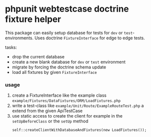 # phpunit webtestcase doctrine fixture helper

This package can easily setup database for tests for `dev` or `test`-environments. 
Uses doctrine `FixtureInterface` for edge to edge tests. 

tasks:
 * drop the current database
 * create a new blank database for `dev` or `test` environment
 * migrate by forcing the doctrine schema update
 * load all fixtures by given `FixtureInterface` 

### usage
1. create a FixtureInterface like the example class `example/Fixtures/DataFixtures/ORM/LoadFixtures.php`
2. write a test-class like `example/Unit/Route/ExampleRouteTest.php` a extend from the given ApiTestCase
3. use static access to create the client for example in the `setUpBeforeClass` or the `setUp` method
    ```
    self::createClientWithDatabaseAndFixtures(new LoadFixtures());
    ```
